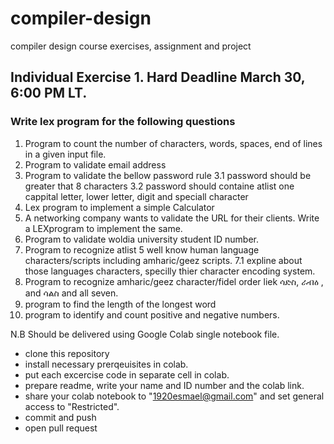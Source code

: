 # compiler-design
compiler design course exercises, assignment and project 



## Individual Exercise 1.      Hard Deadline March 30, 6:00 PM LT.
### Write lex program for the following questions
1. Program to count the number of characters, words, spaces, end of lines in a given input file.
2. Program to validate email address
3. Program to validate the bellow password rule
  3.1 password should be greater that 8 characters
   3.2 password should containe atlist one cappital letter, lower letter, digit and speciall character
4. Lex program to implement a simple Calculator
5. A networking company wants to validate the URL for their clients. Write a LEXprogram to implement the same.
6. Program to validate woldia university student ID number.
7. Program to recognize atlist 5 well know human language characters/scripts including amharic/geez scripts.
   7.1 expline about those languages characters, specilly thier character encoding system.
8. Program to recognize amharic/geez character/fidel order liek ሳድስ, ራብዕ , and ሳልስ and all seven.
9. program to find the length of the longest word
10. program to identify and count positive and negative numbers.

N.B Should be delivered using Google Colab single notebook file. 
  - clone this repository
  - install necessary prerqeuisites in colab.
  - put each excercise code in separate cell in colab.
  - prepare readme, write your name and ID number and the colab link.
  - share your colab notebook to "1920esmael@gmail.com" and set general access to "Restricted".
  - commit and push
  - open pull request
